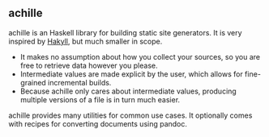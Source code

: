 ## achille

achille is an Haskell library for building static site generators.
It is very inspired by [Hakyll], but much smaller in scope.

- It makes no assumption about how you collect your sources,
  so you are free to retrieve data however you please.
- Intermediate values are made explicit by the user,
  which allows for fine-grained incremental builds.
- Because achille only cares about intermediate values,
  producing multiple versions of a file is in turn much easier.

achille provides many utilities for common use cases.
It optionally comes with recipes for converting documents using pandoc.

[Hakyll]: https://jaspervdj.be/hakyll/
